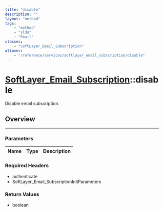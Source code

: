```yaml
---
title: "disable"
description: ""
layout: "method"
tags:
    - "method"
    - "sldn"
    - "Email"
classes:
    - "SoftLayer_Email_Subscription"
aliases:
    - "/reference/services/softlayer_email_subscription/disable"
---
```

# [SoftLayer_Email_Subscription](/reference/services/SoftLayer_Email_Subscription)::disable

Disable email subscription.


## Overview 


-----

### Parameters 
|Name | Type | Description |
| --- | --- | --- |


### Required Headers
* authenticate
* SoftLayer_Email_SubscriptionInitParameters


### Return Values
* boolean




